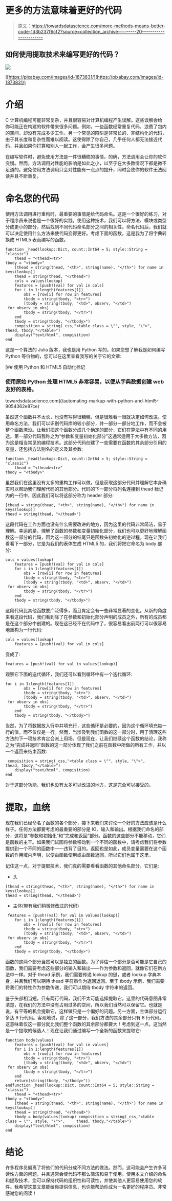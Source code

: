 # 更多的方法意味着更好的代码

> 原文：<https://towardsdatascience.com/more-methods-means-better-code-1d3b237f6cf2?source=collection_archive---------20----------------------->

## 如何使用提取技术来编写更好的代码？

![](img/cc356864274c78975911ad894230f47f.png)

([https://pixabay.com/images/id-1873831/](https://pixabay.com/images/id-1873831/)

# 介绍

C 计算机编程可能非常复杂，并且很容易对计算机编程产生误解。这些误解会给你可能正在构建的软件带来很多问题。例如，一些函数经常重复代码，浪费了包内的空间，却没有完成多少工作。另一个常见的陷阱是非常长的、非结构化的代码，由于其长度和复杂性而难以阅读。这使得除了你自己，几乎任何人都无法接近代码，并且如果你打算和别人一起工作，会产生很多问题。

在编写软件时，避免使用方法是一件很糟糕的事情。的确，方法调用会让你的软件变慢。然而，方法调用对性能的影响是如此之小，以至于在大多数情况下都是微不足道的。避免使用方法调用只会对性能有一点点的提升，同时会使你的软件无法阅读并且不断重复。

# 命名您的代码

使用方法调用进行重构时，最重要的事情是给代码命名。这是一个很好的练习，对于程序员来说也是一个很好的实践。使用这种技术，我们可以将方法、模块或类型分成更小的部分，然后找到不同代码命名部分之间的相关性。命名代码后，我们就可以决定使用什么方法来使代码变得更好。考虑下面的函数，这是我为了将字典转换成 HTML5 表而编写的函数。

```
function _head(lookup::Dict, count::Int64 = 5; style::String = "classic")
    thead = "<thead><tr>"    
tbody = "<tbody>"
    [thead = string(thead, "<th>", string(name), "</th>") for name in keys(lookup)]
    thead = string(thead, "</thead>")
    cols = values(lookup)
    features = [push!(val) for val in cols]
    for i in 1:length(features[1])
        obs = [row[i] for row in features]
        tbody = string(tbody, "<tr>")
        [tbody = string(tbody, "<td>", observ, "</td>")
 for observ in obs]
        tbody = string(tbody, "</tr>")
    end
    tbody = string(tbody, "</tbody>")
    compisition = string(_css,"<table class = \"", style, "\">",     thead, tbody,"</table>")
    display("text/html", compisition)
end
```

这是一个算法的 Julia 版本，我也是用 Python 写的。如果您想了解我是如何编写 Python 等价物的，您可以在这里查看我写的关于它的文章:

[](/automating-markup-with-python-and-html5-9054362e87ce) [## 使用 Python 和 HTML5 自动化标记

### 使用原始 Python 处理 HTML5 非常容易，以便从字典数据创建 web 友好的表格。

towardsdatascience.com](/automating-markup-with-python-and-html5-9054362e87ce) 

虽然这个函数并不太长，也没有写得很糟糕，但是很难看一眼就决定如何改进。使用命名方法，我们可以识别代码库的较小部分，并一部分一部分地工作，而不会被整个函数淹没。让我们把这个函数分成几个确定的部分，它们在算法中有不同的用途。第一部分代码我称之为“参数和变量初始化部分”这通常适用于大多数方法，因为这是相当常见的编程技术。这部分代码创建了一些需要在函数的其余部分引用的变量，还包括方法别名的定义及其参数:

```
function _head(lookup::Dict, count::Int64 = 5; style::String = "classic")
    thead = "<thead><tr>"    
tbody = "<tbody>"
```

虽然我们在这里没有太多的重构工作可以做，但是获取这部分代码并理解它本身确实可以帮助我们理解代码的其他部分。代码的下一部分将列名连接到 thead 标记内的一行中，因此我们可以将这部分称为 header 部分:

```
[thead = string(thead, "<th>", string(name), "</th>") for name in keys(lookup)]
thead = string(thead, "</thead>")
```

这段代码在工作方面也没有什么需要改进的地方，因为这里的代码非常简洁，易于理解。幸运的是，理解了函数的参数和变量初始化部分，我们也可以更好地理解函数这一部分的代码，因为这一部分的结尾只是函数头初始化的逆过程。现在让我们看看下一部分，它是为我们的表体生成 HTML5 的，我们将把它命名为 body 部分:

```
cols = values(lookup)
    features = [push!(val) for val in cols]
    for i in 1:length(features[1])
        obs = [row[i] for row in features]
        tbody = string(tbody, "<tr>")
        [tbody = string(tbody, "<td>", observ, "</td>")
 for observ in obs]
        tbody = string(tbody, "</tr>")
    end
    tbody = string(tbody, "</tbody>")
```

这段代码比其他函数要广泛得多，而且肯定会有一些非常显著的变化。从新的角度来看这段代码，我们看到除了在参数和初始化部分声明的成员之外，所有的成员都是在这个部分中创建的。现在这已经不在代码中了，很容易看出前两行可以很容易地重构为一行代码:

```
cols = values(lookup)
    features = [push!(val) for val in cols]
```

变成了:

```
features = [push!(val) for val in values(lookup)]
```

观察它下面的迭代循环，我们还可以看到循环中有一个迭代循环:

```
for i in 1:length(features[1])
        obs = [row[i] for row in features]
        tbody = string(tbody, "<tr>")
        [tbody = string(tbody, "<td>", observ, "</td>")
 for observ in obs]
        tbody = string(tbody, "</tr>")
    end
    tbody = string(tbody, "</tbody>")
```

当然，为了将数据放入行中并填充行，这些循环是必要的，因为这个循环填充每一行的值，而不仅仅是一行。然而，当涉及到我们函数的这一部分时，用于清理这些方法的下一项技术肯定会派上用场。但是现在，让我们继续这个函数的结论，我称之为“完成并返回”函数的这一部分体现了我们之前在函数中所做的所有工作，并以一个返回来结束函数:

```
 compisition = string(_css,"<table class = \"", style, "\">",     thead, tbody,"</table>")
    display("text/html", compisition)
end
```

对于这部分功能，我们也没有太多可以改进的地方，这是完全可以接受的。

# 提取，血统

现在我们已经命名了函数的各个部分，接下来我们来讨论一个好的方法应该是什么样子。任何方法都要考虑的最重要的部分是 IO、输入和输出。根据我们命名的部分，这将是“参数和初始化”和“完成和返回”部分。函数的这些部分不能移动，它们是函数的主干。如果我们试图将参数移动到一个不同的函数中，请考虑我们将参数提供到一个不同的函数中——违背了目的。返回也是如此，成员变量需要在这个函数的作用域内声明，以便由函数使用或由函数返回，所以它们也属于这里。

记住这一点，对于提取技术，我们真的需要看看函数的其他命名部分，它们是:

*   头

```
[thead = string(thead, "<th>", string(name), "</th>") for name in keys(lookup)]
thead = string(thead, "</thead>")
```

*   主体(带有我们稍微修改过的代码)

```
 features = [push!(val) for val in values(lookup)]
    for i in 1:length(features[1])
        obs = [row[i] for row in features]
        tbody = string(tbody, "<tr>")
        [tbody = string(tbody, "<td>", observ, "</td>")
 for observ in obs]
        tbody = string(tbody, "</tr>")
    end
    tbody = string(tbody, "</tbody>")
```

函数的这两个部分当然可以是独立的函数。为了评估一个部分是否可能是它自己的函数，我们需要考虑这些部分的输入和输出——作为参数和返回，就像它们在新方法中一样。对于 thead 示例，我们需要传递 lookup 的键，或者 lookup 字典本身，并且我们可以期待 thead 字符串作为返回返回。至于 tbody 示例，我们需要将我们的特性作为参数传递，我们可以期待 tbody 字符串的返回。

鉴于头部相当短，只有两行代码，我们不太可能选择提取它。这里的代码意图非常清楚，在我们的方法中没有占用过多的空间，所以我们当然可以保留它。也就是说，有平等的机会提取它，这样做只是一个偏好的问题。另一方面，主体部分运行多达 9 行代码。客观地说，除了这一部分，我们方法的其余部分只有 8 行代码。这意味着仅这一部分就比我们整个函数的其余部分都要大！考虑到这一点，这当然是一个提取的候选人！现在让我们通过编写一个全新的函数来提取它:

```
function body(values)
    features = [push!(val) for val in values]
    for i in 1:length(features[1])
        obs = [row[i] for row in features]
        tbody = string(tbody, "<tr>")
        [tbody = string(tbody, "<td>", observ, "</td>")
 for observ in obs]
        tbody = string(tbody, "</tr>")
    end
    return(string(tbody, "</tbody>"))
endfunction _head(lookup::Dict, count::Int64 = 5; style::String = "classic")
    thead = "<thead><tr>"    
tbody = "<tbody>"
    [thead = string(thead, "<th>", string(name), "</th>") for name in keys(lookup)]
    thead = string(thead, "</thead>")
    tbody = body(values(lookup) compisition = string(_css,"<table class = \"", style, "\">",     thead, tbody,"</table>")
    display("text/html", compisition)
end
```

# 结论

许多程序员偏离了将他们的代码分成不同方法的做法。然而，这可能会产生许多可读性方面的问题，并且通常会使代码不那么简洁和易于使用。使用本文介绍的命名和提取技术，您可以保持代码的组织性和可读性，并使其他人更容易使用您的软件。我希望这篇文章能给你提供信息，也许能帮助你成为一名更好的程序员。非常感谢您的阅读！